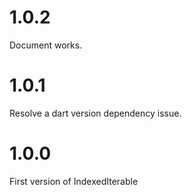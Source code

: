 # 1.0.2

Document works.

# 1.0.1

Resolve a dart version dependency issue.

# 1.0.0

First version of IndexedIterable
